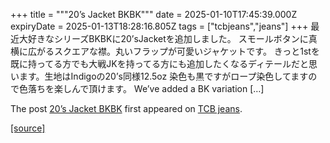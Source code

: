 +++
title = """20’s Jacket BKBK"""
date = 2025-01-10T17:45:39.000Z
expiryDate = 2025-01-13T18:28:16.805Z
tags = ["tcbjeans","jeans"]
+++
最近大好きなシリーズBKBKに20’sJacketを追加しました。 スモールボタンに真横に広がるスクエアな襟。丸いフラップが可愛いジャケットです。 きっと1stを既に持ってる方でも大戦JKを持ってる方にも追加したくなるディテールだと思います。生地はIndigoの20’s同様12.5oz 染色も黒ですがロープ染色してますので色落ちを楽しんで頂けます。 We’ve added a BK variation \[…\]

The post [20’s Jacket BKBK](http://tcbjeans.com/2025/01/11/50714) first appeared on [TCB jeans](http://tcbjeans.com).

[[source]](http://tcbjeans.com/2025/01/11/50714)
